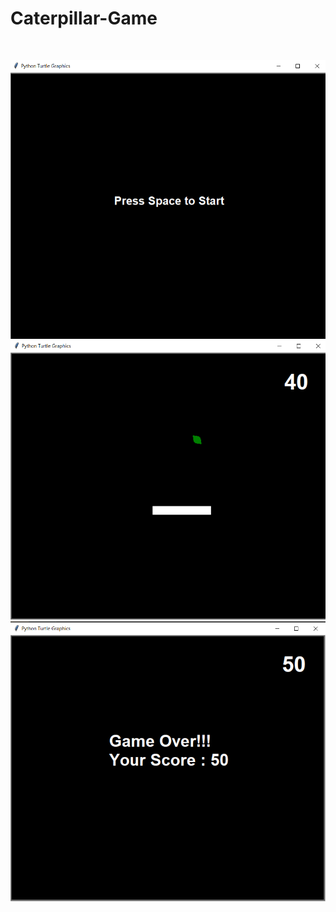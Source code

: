 # Caterpillar-Game

<br>

![](https://github.com/JayantGoel001/Caterpillar-Game/blob/master/caterpillar-game1.png)
![](https://github.com/JayantGoel001/Caterpillar-Game/blob/master/caterpillar-game2.png)
![](https://github.com/JayantGoel001/Caterpillar-Game/blob/master/caterpillar-game3.png)